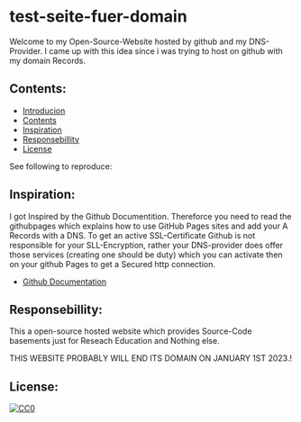 # test-seite-fuer-domain
Welcome to my Open-Source-Website hosted by github and my DNS-Provider. I came up with this idea since i was trying to host on github with my domain Records.

## Contents:
 - [Introducion](test-seite-fuer-domain)
  - [Contents](#Contents)
  - [Inspiration](#Inspiration)
  - [Responsebillity](#Responsebillity)
  - [License](#License)

See following to reproduce: 

## Inspiration:
I got Inspired by the Github Documentition. Thereforce you need to read the githubpages which explains how to use GitHub Pages sites and add your A Records with a DNS.
To get an active SSL-Certificate Github is not responsible for your SLL-Encryption, rather your DNS-provider does offer those services (creating one should be duty)
which you can activate then on your github Pages to get a Secured http connection.
 - [Github Documentation](https://docs.github.com/en/pages/configuring-a-custom-domain-for-your-github-pages-site/managing-a-custom-domain-for-your-github-pages-site)

## Responsebillity:
This a open-source hosted website which provides Source-Code basements just for Reseach Education and Nothing else.

THIS WEBSITE PROBABLY WILL END ITS DOMAIN ON JANUARY 1ST 2023.!

## License:
[![CC0](https://licensebuttons.net/p/zero/1.0/88x31.png)](https://creativecommons.org/publicdomain/zero/1.0/)
